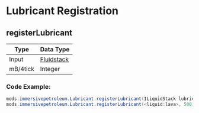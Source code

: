 # Lubricant Registration

## registerLubricant

| Type     | Data Type                                    |
| -------- | -------------------------------------------- |
| Input    | [Fluidstack](/Vanilla/Liquids/ILiquidStack/) |
| mB/4tick | Integer                                      |

### Code Example:

```JAVA
mods.immersivepetroleum.Lubricant.registerLubricant(ILiquidStack lubricantEntry, int amount);
mods.immersivepetroleum.Lubricant.registerLubricant(<liquid:lava>, 500);
```